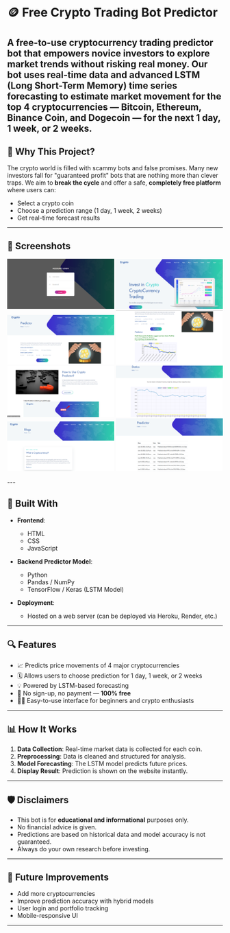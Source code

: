 # 🪙 Free Crypto Trading Bot Predictor

A free-to-use cryptocurrency trading predictor bot that empowers novice investors to explore market trends without risking real money. Our bot uses real-time data and advanced LSTM (Long Short-Term Memory) time series forecasting to estimate market movement for the top 4 cryptocurrencies — Bitcoin, Ethereum, Binance Coin, and Dogecoin — for the next 1 day, 1 week, or 2 weeks.
---

## 🎯 Why This Project?

The crypto world is filled with scammy bots and false promises. Many new investors fall for "guaranteed profit" bots that are nothing more than clever traps. We aim to **break the cycle** and offer a safe, **completely free platform** where users can:
- Select a crypto coin
- Choose a prediction range (1 day, 1 week, 2 weeks)
- Get real-time forecast results

---

## 📸 Screenshots

<p float="left">
  <img src="./screenshots/Predictor-UI 1.png" width="250"/>
  <img src="./screenshots/Predictor-UI 2.png" width="250"/>
  <img src="./screenshots/Predictor-UI 3.png" width="250"/>
  <img src="./screenshots/Predictor-UI 4.png" width="250"/>
  <img src="./screenshots/Predictor-UI 5.png" width="250"/>
  <img src="./screenshots/Predictor-UI 6.png" width="250"/>
  <img src="./screenshots/Predictor-UI 7.png" width="250"/>
  <img src="./screenshots/Predictor-UI 8.png" width="250"/>
 
</p>
---

## 🧠 Built With

- **Frontend**:  
  - HTML  
  - CSS  
  - JavaScript

- **Backend Predictor Model**:  
  - Python  
  - Pandas / NumPy  
  - TensorFlow / Keras (LSTM Model)

- **Deployment**:  
  - Hosted on a web server (can be deployed via Heroku, Render, etc.)

---

## 🔍 Features

- 📈 Predicts price movements of 4 major cryptocurrencies  
- 🗓 Allows users to choose prediction for 1 day, 1 week, or 2 weeks  
- 💡 Powered by LSTM-based forecasting  
- 🔐 No sign-up, no payment — **100% free**  
- 👨‍💻 Easy-to-use interface for beginners and crypto enthusiasts

---

## 📊 How It Works

1. **Data Collection**: Real-time market data is collected for each coin.
2. **Preprocessing**: Data is cleaned and structured for analysis.
3. **Model Forecasting**: The LSTM model predicts future prices.
4. **Display Result**: Prediction is shown on the website instantly.

---

## 🛡️ Disclaimers

- This bot is for **educational and informational** purposes only.
- No financial advice is given.
- Predictions are based on historical data and model accuracy is not guaranteed.
- Always do your own research before investing.

---

## 🧠 Future Improvements

- Add more cryptocurrencies
- Improve prediction accuracy with hybrid models
- User login and portfolio tracking
- Mobile-responsive UI

---
